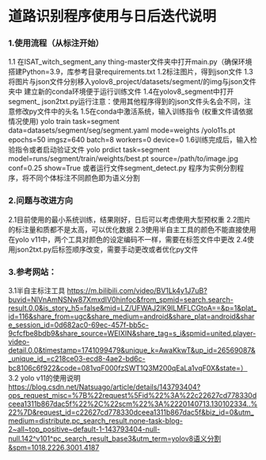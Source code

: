 # **道路识别程序使用与日后迭代说明**

### 1.使用流程（从标注开始）

1.1 在ISAT_witch_segment_any thing-master文件夹中打开main.py（确保环境搭建Python=3.9，库参考目录requirements.txt
1.2标注图片，得到json文件
1.3将图片与json文件分别移入yolov8_project/datasets/segment/的img与json文件夹中
建立新的conda环境便于运行训练文件
1.4在yolov8_segment中打开segment_ json2txt.py运行注意：使用其他程序得到的json文件头名会不同，注意修改py文件中的头名
1.5在conda中激活系统，输入训练指令   (权重文件请依据情况使用)
yolo train task=segment data=datasets/segment/seg/segment.yaml mode=weights /yolo11s.pt epochs=50 imgsz=640 batch=8 workers=0 device=0
1.6训练完成后，输入检验指令或者启动验证文件
yolo prdict task=segment model=runs/segment/train/weights/best.pt source=/path/to/image.jpg conf=0.25 show=True
或者运行文件segment_detect.py
程序为实例分割程序，将不同个体标注不同颜色即为语义分割

### 2.问题与改进方向

2.1目前使用的最小系统训练，结果刚好，日后可以考虑使用大型预权重
2.2图片的标注量和质都不是太高，可以优化数据
2.3使用半自主工具的颜色不能直接使用在yolo v11中，两个工具对颜色的设定编码不一样，需要在标签文件中更改
2.4使用json2txt.py后标签顺序改变，需要手动更改或者优化py文件

### 3.参考网站：

3.1半自主标注工具
https://m.bilibili.com/video/BV1Lk4y1J7uB?buvid=NlVnAmNSNw87XmxdIV0hinfoc&from_spmid=search.search-result.0.0&is_story_h5=false&mid=LZ/UFWAJ2IK9ILMFLCGtoA==&p=1&plat_id=116&share_from=ugc&share_medium=android&share_plat=android&share_session_id=0d682ac0-69ec-457f-bb5c-9cfcfbe8bdb9&share_source=WEIXIN&share_tag=s_i&spmid=united.player-video-detail.0.0&timestamp=1741099479&unique_k=AwaKkwT&up_id=26569087&_unique_id_=c218ce03-ecd8-4ae2-bd6c-bc8106c6f922&code=081vqF000fzSWT1Q3M200qEaLa1vqF0X&state=）
3.2 yolo v11的使用说明
https://blog.csdn.net/Natsuago/article/details/143793404?ops_request_misc=%7B%22request%5Fid%22%3A%22c22627cd778330dceea1311b867dac5f%22%2C%22scm%22%3A%2220140713.130102334..%22%7D&request_id=c22627cd778330dceea1311b867dac5f&biz_id=0&utm_medium=distribute.pc_search_result.none-task-blog-2~all~top_positive~default-1-143793404-null-null.142^v101^pc_search_result_base3&utm_term=yolov8语义分割&spm=1018.2226.3001.4187
